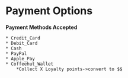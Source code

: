 # Payment Options

**Payment Methods Accepted**

    * Credit_Card
    * Debit_Card
    * Cash
    * PayPal
    * Apple_Pay
    * Coffeehut_Wallet
        *Collect X Loyalty points->convert to $$

